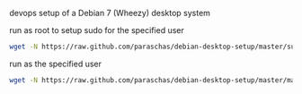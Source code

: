 devops setup of a Debian 7 (Wheezy) desktop system

run as root to setup sudo for the specified user
```sh
wget -N https://raw.github.com/paraschas/debian-desktop-setup/master/sudo-setup.sh && chmod +x sudo-setup.sh && ./sudo-setup.sh && rm -v sudo-setup.sh
```

run as the specified user
```sh
wget -N https://raw.github.com/paraschas/debian-desktop-setup/master/manual-setup.sh && chmod +x manual-setup.sh && ./manual-setup.sh && rm -v manual-setup.sh
```
